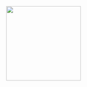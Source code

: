 <img src="https://raw.githubusercontent.com/duckling747/ot-harjoitustyo/blob/master/dokumentointi/images/i1.jpeg" width="200">
